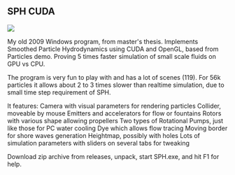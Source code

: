 SPH CUDA
--------

![](https://raw.githubusercontent.com/cryham/sph-cuda/master/demo-screen.jpg)

My old 2009 Windows program, from master's thesis. Implements
Smoothed Particle Hydrodynamics using CUDA and OpenGL, based from Particles demo.
Proving 5 times faster simulation of small scale fluids on GPU vs CPU.

The program is very fun to play with and has a lot of scenes (119).
For 56k particles it allows about 2 to 3 times slower than realtime simulation, due to small time step requirement of SPH.

It features:
    Camera with visual parameters for rendering particles
    Collider, moveable by mouse
    Emitters and accelerators for flow or fountains
    Rotors with various shape allowing propellers
    Two types of Rotational Pumps, just like those for PC water cooling
    Dye which allows flow tracing
    Moving border for shore waves generation
    Heightmap, possibly with holes
    Lots of simulation parameters with sliders on several tabs for tweaking

Download zip archive from releases, unpack, start SPH.exe, and hit F1 for help.
